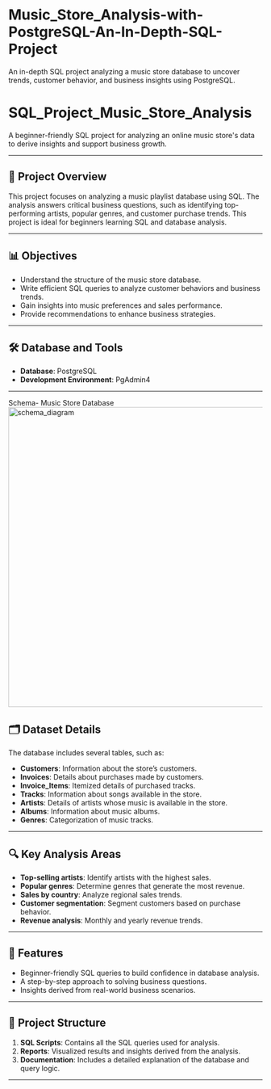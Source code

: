 # Music_Store_Analysis-with-PostgreSQL-An-In-Depth-SQL-Project
An in-depth SQL project analyzing a music store database to uncover trends, customer behavior, and business insights using PostgreSQL.
# SQL_Project_Music_Store_Analysis  

A beginner-friendly SQL project for analyzing an online music store's data to derive insights and support business growth.

---

## 📖 Project Overview  

This project focuses on analyzing a music playlist database using SQL. The analysis answers critical business questions, such as identifying top-performing artists, popular genres, and customer purchase trends. This project is ideal for beginners learning SQL and database analysis.

---

## 📊 Objectives  

- Understand the structure of the music store database.  
- Write efficient SQL queries to analyze customer behaviors and business trends.  
- Gain insights into music preferences and sales performance.  
- Provide recommendations to enhance business strategies.  

---

## 🛠️ Database and Tools  

- **Database**: PostgreSQL  
- **Development Environment**: PgAdmin4  

---
Schema- Music Store Database  
<img width="594" alt="schema_diagram" src="https://github.com/user-attachments/assets/494f46cf-908a-4aad-a7fb-ee0de2ca8ba8" />



## 🗂️ Dataset Details  

The database includes several tables, such as:  
- **Customers**: Information about the store’s customers.  
- **Invoices**: Details about purchases made by customers.  
- **Invoice_Items**: Itemized details of purchased tracks.  
- **Tracks**: Information about songs available in the store.  
- **Artists**: Details of artists whose music is available in the store.  
- **Albums**: Information about music albums.  
- **Genres**: Categorization of music tracks.  

---

## 🔍 Key Analysis Areas  

- **Top-selling artists**: Identify artists with the highest sales.  
- **Popular genres**: Determine genres that generate the most revenue.  
- **Sales by country**: Analyze regional sales trends.  
- **Customer segmentation**: Segment customers based on purchase behavior.  
- **Revenue analysis**: Monthly and yearly revenue trends.  

---

## 🚀 Features  

- Beginner-friendly SQL queries to build confidence in database analysis.  
- A step-by-step approach to solving business questions.  
- Insights derived from real-world business scenarios.  

---

## 📑 Project Structure  

1. **SQL Scripts**: Contains all the SQL queries used for analysis.  
2. **Reports**: Visualized results and insights derived from the analysis.  
3. **Documentation**: Includes a detailed explanation of the database and query logic.  

---


